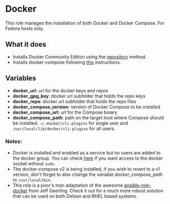 # Docker
This role manages the installation of both Docker and Docker Compose. For Fedora hosts only.

## What it does
- Installs Docker Community Edition using the [repository](https://docs.docker.com/engine/install/fedora/#install-using-the-repository) method.
- Installs docker-compose following [this](https://docs.docker.com/compose/cli-command/#install-on-linux) instructions.

## Variables
- **docker_url**: url for the docker keys and repos
- **docker_gpg_key**: docker url subfolder that holds the repo keys
- **docker_repo**: docker url subfolder that holds the repo files
- **docker_compose_version**: version of Docker Compose to be installed
- **docker_compose_url**: url for the Compose binary
- **docker_compose_path**: path on the target host where Compose should be installed. `~/.docker/cli-plugins` for single user and `/usr/local/lib/docker/cli-plugins` for all users.

### Notes:
- Docker is installed and enabled as a service but no users are added to the docker group. You can check [here](https://docs.docker.com/engine/install/linux-postinstall/#manage-docker-as-a-non-root-user) if you want access to the docker socket without `sudo`.
- The docker-compose v2 is being installed, if you wish to revert to a v1 version, don't forget to also change the variable *docker_compose_path* to `/usr/local/bin`.
- This role is a poor's man adaptation of the awesome [ansible-role-docker](https://github.com/geerlingguy/ansible-role-docker) from Jeff Geerling. Check it out for a much more robust solution that can be used on both Debian and RHEL based systems.
